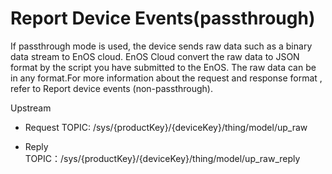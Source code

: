 # Report Device Events​ (passthrough)

If passthrough mode is used, the device sends raw data such as a binary
data stream to EnOS cloud. EnOS Cloud convert the raw data to JSON
format by the script you have submitted to the EnOS. The raw data can be
in any format.For more information about the request and response format
, refer to Report device events​ (non-passthrough).

Upstream
- Request TOPIC: /sys/{productKey}/{deviceKey}/thing/model/up_raw

- Reply TOPIC：/sys/{productKey}/{deviceKey}/thing/model/up_raw_reply
